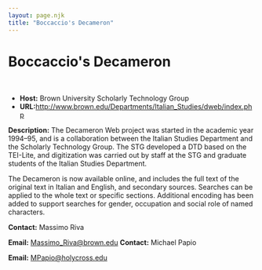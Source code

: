 ```yaml
---
layout: page.njk
title: "Boccaccio's Decameron"
---
```

# Boccaccio's Decameron



 
 


* **Host:** Brown University Scholarly Technology Group
* **URL:**<http://www.brown.edu/Departments/Italian_Studies/dweb/index.php>


**Description:** The Decameron Web project was started in the academic year 1994–95, and is a collaboration
 between the Italian Studies Department and the Scholarly Technology Group. The STG
 developed a DTD based on the TEI-Lite, and digitization was carried out by staff at
 the STG and graduate students of the Italian Studies Department.
 
 The Decameron is now available online, and includes the full text of the original
 text in Italian and English, and secondary sources. Searches can be applied to the
 whole text or specific sections. Additional encoding has been added to support searches
 for gender, occupation and social role of named characters.
 
 **Contact:** Massimo Riva
 
 **Email:** [Massimo\_Riva@brown.edu](mailto:Massimo_Riva@brown.edu)
**Contact:** Michael Papio
 
 **Email:** [MPapio@holycross.edu](mailto:MPapio@holycross.edu)
